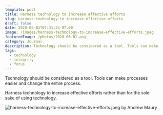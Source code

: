 ```yaml
---
template: post
title: Harness technology to increase effective efforts
slug: harness-technology-to-increase-effective-efforts
draft: false
date: 2020-06-01T07:31:24-07:00
image: /images/harness-technology-to-increase-effective-efforts.jpeg
featuredImage: /photos/2020-06-01.png
category: Journal
description: Technology should be considered as a tool. Tools can make processes easier and change the entire process. 
tags:
  - technology
  - integrity
  - focus
---
```

Technology should be considered as a tool. Tools can make processes easier and change the entire process.

Harness technology to increase effective efforts rather than for the sole sake of using technology.

![harness-technology-to-increase-effective-efforts.jpeg by Andrew Maury](/images/harness-technology-to-increase-effective-efforts.jpeg)
